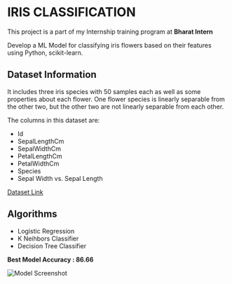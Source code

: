 # IRIS CLASSIFICATION 
This project is a part of my Internship training program at **Bharat Intern**

 Develop a ML Model for classifying iris flowers based on their features using Python, scikit-learn. 

## Dataset Information
It includes three iris species with 50 samples each as well as some properties about each flower. One flower species is linearly separable from the other two, but the other two are not linearly separable from each other.

The columns in this dataset are:
* Id
* SepalLengthCm
* SepalWidthCm
* PetalLengthCm
* PetalWidthCm
* Species
* Sepal Width vs. Sepal Length

[Dataset Link](https://www.kaggle.com/datasets/sachgarg/iris-classification)

## Algorithms
* Logistic Regression
* K Neihbors Classifier
* Decision Tree Classifier

**Best Model Accuracy : 86.66**

![Model Screenshot](https://drive.google.com/file/d/uc?id=1Vm1CDJ3WzDzTztwzh7yi05INd3tI9rQo)
